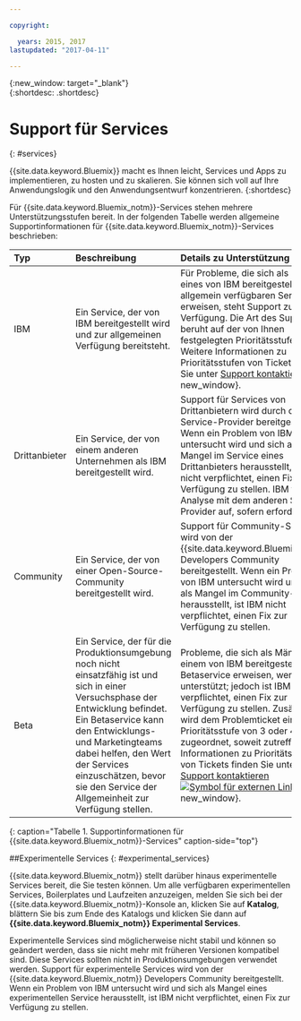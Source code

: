 ```yaml
---

copyright:

  years: 2015, 2017
lastupdated: "2017-04-11"

---
```


{:new_window: target="_blank"}  
{:shortdesc: .shortdesc}


# Support für Services
{: #services}

{{site.data.keyword.Bluemix}} macht es Ihnen leicht, Services und Apps zu implementieren, zu hosten und zu skalieren. Sie können sich voll auf Ihre Anwendungslogik und den Anwendungsentwurf konzentrieren.
{:shortdesc}

Für {{site.data.keyword.Bluemix_notm}}-Services stehen mehrere Unterstützungsstufen bereit. In der folgenden Tabelle werden allgemeine Supportinformationen für {{site.data.keyword.Bluemix_notm}}-Services beschrieben:

|Typ	|Beschreibung	|Details zu Unterstützung|
|:------|:--------------|:--------------|
|IBM	|Ein Service, der von IBM bereitgestellt wird und zur allgemeinen Verfügung bereitsteht.	|Für Probleme, die sich als Mängel eines von IBM bereitgestellten, allgemein verfügbaren Service erweisen, steht Support zur Verfügung. Die Art des Supports beruht auf der von Ihnen festgelegten Prioritätsstufe. Weitere Informationen zu Prioritätsstufen von Tickets finden Sie unter [Support kontaktieren](/docs/support/index.html#contacting-bluemix-support){: new_window}.|
|Drittanbieter	|Ein Service, der von einem anderen Unternehmen als IBM bereitgestellt wird.	|Support für Services von Drittanbietern wird durch den Service-Provider bereitgestellt. Wenn ein Problem von IBM untersucht wird und sich als Mangel im Service eines Drittanbieters herausstellt, ist IBM nicht verpflichtet, einen Fix zur Verfügung zu stellen. IBM teilt die Analyse mit dem anderen Service-Provider auf, sofern erforderlich.|
|Community	|Ein Service, der von einer Open-Source-Community bereitgestellt wird.	|Support für Community-Services wird von der {{site.data.keyword.Bluemix_notm}} Developers Community bereitgestellt. Wenn ein Problem von IBM untersucht wird und sich als Mangel im Community-Service herausstellt, ist IBM nicht verpflichtet, einen Fix zur Verfügung zu stellen.|
|Beta	|Ein Service, der für die Produktionsumgebung noch nicht einsatzfähig ist und sich in einer Versuchsphase der Entwicklung befindet. Ein Betaservice kann den Entwicklungs- und Marketingteams dabei helfen, den Wert der Services einzuschätzen, bevor sie den Service der Allgemeinheit zur Verfügung stellen.	|Probleme, die sich als Mängel in einem von IBM bereitgestellten Betaservice erweisen, werden unterstützt; jedoch ist IBM nicht verpflichtet, einen Fix zur Verfügung zu stellen. Zusätzlich wird dem Problemticket eine Prioritätsstufe von 3 oder 4 zugeordnet, soweit zutreffend. Informationen zu Prioritätsstufen von Tickets finden Sie unter [Support kontaktieren ![Symbol für externen Link](../icons/launch-glyph.svg "Symbol für externen Link")](/docs/support/index.html#contacting-bluemix-support "Symbol für externen Link"){: new_window}.|
{: caption="Tabelle 1. Supportinformationen für {{site.data.keyword.Bluemix_notm}}-Services" caption-side="top"}


##Experimentelle Services
{: #experimental_services}

{{site.data.keyword.Bluemix_notm}} stellt darüber hinaus experimentelle Services bereit, die Sie testen können. Um alle verfügbaren experimentellen Services, Boilerplates und Laufzeiten anzuzeigen, melden Sie sich bei der {{site.data.keyword.Bluemix_notm}}-Konsole an, klicken Sie auf **Katalog**, blättern Sie bis zum Ende des Katalogs und klicken Sie dann auf **{{site.data.keyword.Bluemix_notm}} Experimental Services**.

Experimentelle Services sind möglicherweise nicht stabil und können so geändert werden, dass sie nicht mehr mit früheren Versionen kompatibel sind. Diese Services sollten nicht in Produktionsumgebungen verwendet werden. Support für experimentelle Services wird von der {{site.data.keyword.Bluemix_notm}} Developers Community bereitgestellt. Wenn ein Problem von IBM untersucht wird und sich als Mangel eines experimentellen Service herausstellt,
ist IBM nicht verpflichtet, einen Fix zur Verfügung zu stellen.
